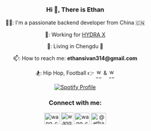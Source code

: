 <h3 align="center">Hi 👋, There is Ethan</h3>

<div align="center">

<p>🧑‍💻: I'm a passionate backend developer from China 🇨🇳</p>
<p>🏢: Working for <a href="https://www.hydrax.io/">HYDRA X</a></p>
<p>📍: Living in Chengdu 🐼</p>
<p>📫: How to reach me: <strong>ethansivan314@gmail.com</strong></p>
<p>🏂: Hip Hop, Football 👉 
  <a href="https://www.instagram.com/realmadrid" target="blank"><img align="center" src="https://github.com/wangchengxu/wangchengxu/blob/main/src/image/icons/football/Real_Madrid_CF.png" alt="wang_cheng_xu" height="25" width="17.5" /></a> 
  & 
  <a href="https://www.instagram.com/equipedefrance" target="blank"><img align="center" src="https://github.com/wangchengxu/wangchengxu/blob/main/src/image/icons/football/France_Football.svg" alt="wang_cheng_xu" height="25" width="17.5" /></a>
</p>

<p>
  <a href="https://spotify-github-profile.kittinanx.com/api/view?uid=31asj5bsbm4g2zsogosxaufctwiu&cover_image=true&theme=default&show_offline=true&background_color=121212&interchange=true&redirect=true">
    <img src="https://spotify-github-profile.kittinanx.com/api/view?uid=31asj5bsbm4g2zsogosxaufctwiu&cover_image=true&theme=default&show_offline=true&background_color=121212&interchange=true" alt="Spotify Profile"/>
  </a>
</p>

<h3>Connect with me:</h3>
<p>
  <a href="https://instagram.com/wang_cheng_xu" target="blank"><img align="center" src="https://raw.githubusercontent.com/rahuldkjain/github-profile-readme-generator/master/src/images/icons/Social/instagram.svg" alt="wang_cheng_xu" height="30" width="40" /></a>
  <a href="https://x.com/wang_cheng_xu" target="blank"><img align="center" src="https://github.com/wangchengxu/wangchengxu/blob/main/src/image/icons/social-media/X-1.png" alt="wang_cheng_xu" height="33" width="33" /></a>
  <a href="https://fb.com/wangchengxu314" target="blank"><img align="center" src="https://raw.githubusercontent.com/rahuldkjain/github-profile-readme-generator/master/src/images/icons/Social/facebook.svg" alt="wang_cheng_xu" height="30" width="40" /></a>
  <a href="https://medium.com/@ethansivan314" target="blank"><img align="center" src="https://raw.githubusercontent.com/rahuldkjain/github-profile-readme-generator/master/src/images/icons/Social/medium.svg" alt="@ethansivan314" height="30" width="40" /></a>
</p>

</div>
